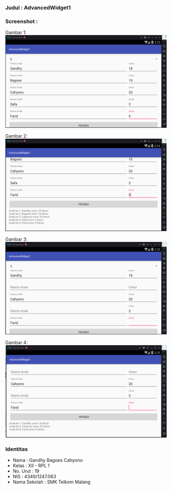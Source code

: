 ### Judul : AdvancedWidget1
### Screenshot :
Gambar 1: 
![alt text](https://github.com/gandhybagoes/AdvancedWidget1/blob/master/1.1.PNG "Gambar 1")

Gambar 2: 
![alt text](https://github.com/gandhybagoes/AdvancedWidget1/blob/master/1.2.PNG "Gambar 2")

Gambar 3: 
![alt text](https://github.com/gandhybagoes/AdvancedWidget1/blob/master/1.3.PNG "Gambar 3")

Gambar 4: 
![alt text](https://github.com/gandhybagoes/AdvancedWidget1/blob/master/1.4.PNG "Gambar 4")

### Identitas
+ Nama : Gandhy Bagoes Cahyono
+ Kelas : XII - RPL 1
+ No. Urut : 19
+ NIS : 4349/1247.063
+ Nama Sekolah : SMK Telkom Malang
